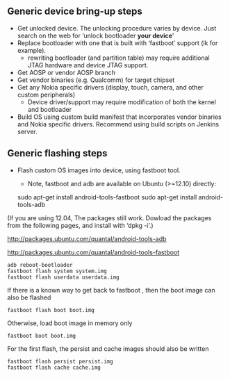 Generic device bring-up steps
-----------------------------

-   Get unlocked device. The unlocking
    procedure varies by device. Just search on the web for ‘unlock
    bootloader **your device**’
-   Replace bootloader with one that is built with ‘fastboot’ support
    (lk for example).
    -   rewriting bootloader (and partition table) may require
        additional JTAG hardware and device JTAG support.
-   Get AOSP or vendor AOSP branch
-   Get vendor binaries (e.g. Qualcomm) for target chipset
-   Get any Nokia specific drivers (display, touch, camera, and other
    custom peripherals)
    -   Device driver/support may require modification of both the
        kernel and bootloader
-   Build OS using custom build manifest that incorporates vendor
    binaries and Nokia specific drivers. Recommend using build scripts
    on Jenkins server.

Generic flashing steps
----------------------

-   Flash custom OS images into device, using fastboot tool.
    -   Note, fastboot and adb are available on Ubuntu (\>=12.10)
        directly:

    sudo apt-get install android-tools-fastboot
    sudo apt-get install android-tools-adb

(If you are using 12.04, The packages still work. Dowload the packages
from the following pages, and install with ‘dpkg -i’.)

http://packages.ubuntu.com/quantal/android-tools-adb

http://packages.ubuntu.com/quantal/android-tools-fastboot

    adb reboot-bootloader
    fastboot flash system system.img
    fastboot flash userdata userdata.img

If there is a known way to get back to fastboot , then the boot
image can also be flashed

    fastboot flash boot boot.img

Otherwise, load boot image in memory only

    fastboot boot boot.img

For the first flash, the persist and cache images should also be
written

    fastboot flash persist persist.img
    fastboot flash cache cache.img
